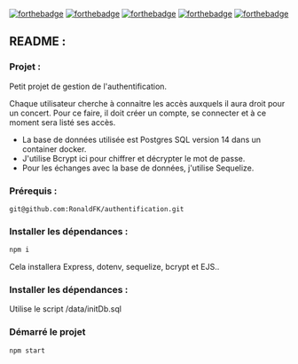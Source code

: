 [![forthebadge](https://img.shields.io/badge/LinkedIn-0077B5?style=for-the-badge&logo=linkedin&logoColor=white)](https://www.linkedin.com/in/ronald-fonlebeck)
[![forthebadge](https://img.shields.io/badge/Node.js-43853D?style=for-the-badge&logo=node.js&logoColor=white)](https://forthebadge.com)
[![forthebadge](https://img.shields.io/badge/Express.js-404D59?style=for-the-badge)](https://forthebadge.com)
[![forthebadge](https://img.shields.io/badge/PostgreSQL-316192?style=for-the-badge&logo=postgresql&logoColor=white)](#)
[![forthebadge](https://img.shields.io/badge/sequelize-323330?style=for-the-badge&logo=sequelize&logoColor=blue)](#)

## README :

### Projet :

Petit projet de gestion de l'authentification.

Chaque utilisateur cherche à connaitre les accès auxquels il aura droit pour un concert. Pour ce faire, il doit créer un compte, se connecter et à ce moment sera listé ses accès.

- La base de données utilisée est Postgres SQL version 14 dans un container docker.
- J'utilise Bcrypt ici pour chiffrer et décrypter le mot de passe.
- Pour les échanges avec la base de données, j'utilise Sequelize.

### Prérequis :

```
git@github.com:RonaldFK/authentification.git
```

### Installer les dépendances :

```bash
npm i
```

Cela installera Express, dotenv, sequelize, bcrypt et EJS..

### Installer les dépendances :

Utilise le script /data/initDb.sql

### Démarré le projet

```
npm start
```

